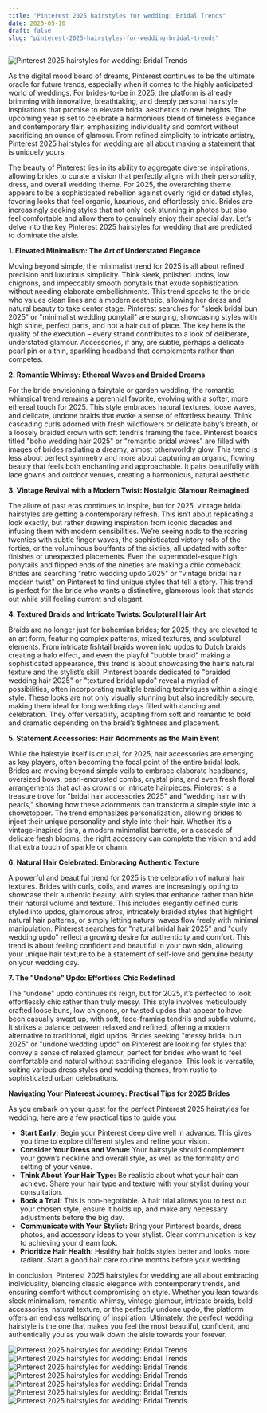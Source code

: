 ```yaml
---
title: "Pinterest 2025 hairstyles for wedding: Bridal Trends"
date: 2025-05-10
draft: false
slug: "pinterest-2025-hairstyles-for-wedding-bridal-trends" 
---
```


![Pinterest 2025 hairstyles for wedding: Bridal Trends](https://glamhairtrends.com/wp-content/uploads/2025/02/1-24-1.jpg "Pinterest 2025 hairstyles for wedding: Bridal Trends")

As the digital mood board of dreams, Pinterest continues to be the ultimate oracle for future trends, especially when it comes to the highly anticipated world of weddings. For brides-to-be in 2025, the platform is already brimming with innovative, breathtaking, and deeply personal hairstyle inspirations that promise to elevate bridal aesthetics to new heights. The upcoming year is set to celebrate a harmonious blend of timeless elegance and contemporary flair, emphasizing individuality and comfort without sacrificing an ounce of glamour. From refined simplicity to intricate artistry, Pinterest 2025 hairstyles for wedding are all about making a statement that is uniquely yours.

The beauty of Pinterest lies in its ability to aggregate diverse inspirations, allowing brides to curate a vision that perfectly aligns with their personality, dress, and overall wedding theme. For 2025, the overarching theme appears to be a sophisticated rebellion against overly rigid or dated styles, favoring looks that feel organic, luxurious, and effortlessly chic. Brides are increasingly seeking styles that not only look stunning in photos but also feel comfortable and allow them to genuinely enjoy their special day. Let’s delve into the key Pinterest 2025 hairstyles for wedding that are predicted to dominate the aisle.

**1. Elevated Minimalism: The Art of Understated Elegance**

Moving beyond simple, the minimalist trend for 2025 is all about refined precision and luxurious simplicity. Think sleek, polished updos, low chignons, and impeccably smooth ponytails that exude sophistication without needing elaborate embellishments. This trend speaks to the bride who values clean lines and a modern aesthetic, allowing her dress and natural beauty to take center stage. Pinterest searches for "sleek bridal bun 2025" or "minimalist wedding ponytail" are surging, showcasing styles with high shine, perfect parts, and not a hair out of place. The key here is the quality of the execution – every strand contributes to a look of deliberate, understated glamour. Accessories, if any, are subtle, perhaps a delicate pearl pin or a thin, sparkling headband that complements rather than competes.

**2. Romantic Whimsy: Ethereal Waves and Braided Dreams**

For the bride envisioning a fairytale or garden wedding, the romantic whimsical trend remains a perennial favorite, evolving with a softer, more ethereal touch for 2025. This style embraces natural textures, loose waves, and delicate, undone braids that evoke a sense of effortless beauty. Think cascading curls adorned with fresh wildflowers or delicate baby’s breath, or a loosely braided crown with soft tendrils framing the face. Pinterest boards titled "boho wedding hair 2025" or "romantic bridal waves" are filled with images of brides radiating a dreamy, almost otherworldly glow. This trend is less about perfect symmetry and more about capturing an organic, flowing beauty that feels both enchanting and approachable. It pairs beautifully with lace gowns and outdoor venues, creating a harmonious, natural aesthetic.

**3. Vintage Revival with a Modern Twist: Nostalgic Glamour Reimagined**

The allure of past eras continues to inspire, but for 2025, vintage bridal hairstyles are getting a contemporary refresh. This isn’t about replicating a look exactly, but rather drawing inspiration from iconic decades and infusing them with modern sensibilities. We’re seeing nods to the roaring twenties with subtle finger waves, the sophisticated victory rolls of the forties, or the voluminous bouffants of the sixties, all updated with softer finishes or unexpected placements. Even the supermodel-esque high ponytails and flipped ends of the nineties are making a chic comeback. Brides are searching "retro wedding updo 2025" or "vintage bridal hair modern twist" on Pinterest to find unique styles that tell a story. This trend is perfect for the bride who wants a distinctive, glamorous look that stands out while still feeling current and elegant.

**4. Textured Braids and Intricate Twists: Sculptural Hair Art**

Braids are no longer just for bohemian brides; for 2025, they are elevated to an art form, featuring complex patterns, mixed textures, and sculptural elements. From intricate fishtail braids woven into updos to Dutch braids creating a halo effect, and even the playful "bubble braid" making a sophisticated appearance, this trend is about showcasing the hair’s natural texture and the stylist’s skill. Pinterest boards dedicated to "braided wedding hair 2025" or "textured bridal updo" reveal a myriad of possibilities, often incorporating multiple braiding techniques within a single style. These looks are not only visually stunning but also incredibly secure, making them ideal for long wedding days filled with dancing and celebration. They offer versatility, adapting from soft and romantic to bold and dramatic depending on the braid’s tightness and placement.

**5. Statement Accessories: Hair Adornments as the Main Event**

While the hairstyle itself is crucial, for 2025, hair accessories are emerging as key players, often becoming the focal point of the entire bridal look. Brides are moving beyond simple veils to embrace elaborate headbands, oversized bows, pearl-encrusted combs, crystal pins, and even fresh floral arrangements that act as crowns or intricate hairpieces. Pinterest is a treasure trove for "bridal hair accessories 2025" and "wedding hair with pearls," showing how these adornments can transform a simple style into a showstopper. The trend emphasizes personalization, allowing brides to inject their unique personality and style into their hair. Whether it’s a vintage-inspired tiara, a modern minimalist barrette, or a cascade of delicate fresh blooms, the right accessory can complete the vision and add that extra touch of sparkle or charm.

**6. Natural Hair Celebrated: Embracing Authentic Texture**

A powerful and beautiful trend for 2025 is the celebration of natural hair textures. Brides with curls, coils, and waves are increasingly opting to showcase their authentic beauty, with styles that enhance rather than hide their natural volume and texture. This includes elegantly defined curls styled into updos, glamorous afros, intricately braided styles that highlight natural hair patterns, or simply letting natural waves flow freely with minimal manipulation. Pinterest searches for "natural bridal hair 2025" and "curly wedding updo" reflect a growing desire for authenticity and comfort. This trend is about feeling confident and beautiful in your own skin, allowing your unique hair texture to be a statement of self-love and genuine beauty on your wedding day.

**7. The "Undone" Updo: Effortless Chic Redefined**

The "undone" updo continues its reign, but for 2025, it’s perfected to look effortlessly chic rather than truly messy. This style involves meticulously crafted loose buns, low chignons, or twisted updos that appear to have been casually swept up, with soft, face-framing tendrils and subtle volume. It strikes a balance between relaxed and refined, offering a modern alternative to traditional, rigid updos. Brides seeking "messy bridal bun 2025" or "undone wedding updo" on Pinterest are looking for styles that convey a sense of relaxed glamour, perfect for brides who want to feel comfortable and natural without sacrificing elegance. This look is versatile, suiting various dress styles and wedding themes, from rustic to sophisticated urban celebrations.

**Navigating Your Pinterest Journey: Practical Tips for 2025 Brides**

As you embark on your quest for the perfect Pinterest 2025 hairstyles for wedding, here are a few practical tips to guide you:

* **Start Early:** Begin your Pinterest deep dive well in advance. This gives you time to explore different styles and refine your vision.
* **Consider Your Dress and Venue:** Your hairstyle should complement your gown’s neckline and overall style, as well as the formality and setting of your venue.
* **Think About Your Hair Type:** Be realistic about what your hair can achieve. Share your hair type and texture with your stylist during your consultation.
* **Book a Trial:** This is non-negotiable. A hair trial allows you to test out your chosen style, ensure it holds up, and make any necessary adjustments before the big day.
* **Communicate with Your Stylist:** Bring your Pinterest boards, dress photos, and accessory ideas to your stylist. Clear communication is key to achieving your dream look.
* **Prioritize Hair Health:** Healthy hair holds styles better and looks more radiant. Start a good hair care routine months before your wedding.

In conclusion, Pinterest 2025 hairstyles for wedding are all about embracing individuality, blending classic elegance with contemporary trends, and ensuring comfort without compromising on style. Whether you lean towards sleek minimalism, romantic whimsy, vintage glamour, intricate braids, bold accessories, natural texture, or the perfectly undone updo, the platform offers an endless wellspring of inspiration. Ultimately, the perfect wedding hairstyle is the one that makes you feel the most beautiful, confident, and authentically you as you walk down the aisle towards your forever.

![Pinterest 2025 hairstyles for wedding: Bridal Trends](https://www.alexgaboury.com/wp-content/uploads/2022/09/Easy-Messy-Updo-Hairstyle.jpg "Pinterest 2025 hairstyles for wedding: Bridal Trends") ![Pinterest 2025 hairstyles for wedding: Bridal Trends](https://i2.wp.com/www.hadviser.com/wp-content/uploads/2022/11/45-wedding-hairstyle-for-long-hair-down-CiLMYUeu7o9.jpg?resize=1032%2C1313u0026ssl=1 "Pinterest 2025 hairstyles for wedding: Bridal Trends") ![Pinterest 2025 hairstyles for wedding: Bridal Trends](https://www.fabmood.com/inspiration/wp-content/uploads/2023/01/wedding-hairstyle-38.jpg "Pinterest 2025 hairstyles for wedding: Bridal Trends") ![Pinterest 2025 hairstyles for wedding: Bridal Trends](https://content.latest-hairstyles.com/wp-content/uploads/vintage-wedding-updo-for-long-hairstyle.jpg "Pinterest 2025 hairstyles for wedding: Bridal Trends") ![Pinterest 2025 hairstyles for wedding: Bridal Trends](https://hairstyleinspirations.com/wp-content/uploads/2025/05/wedding-hairstyles-for-circle-face.webp "Pinterest 2025 hairstyles for wedding: Bridal Trends") ![Pinterest 2025 hairstyles for wedding: Bridal Trends](https://i.pinimg.com/736x/f9/b3/4a/f9b34aef671e72e9c3bb0c72acbc4cc7.jpg "Pinterest 2025 hairstyles for wedding: Bridal Trends") ![Pinterest 2025 hairstyles for wedding: Bridal Trends](https://hairstyleinspirations.com/wp-content/uploads/2025/05/medium-length-hairstyles-for-a-wedding.webp "Pinterest 2025 hairstyles for wedding: Bridal Trends")